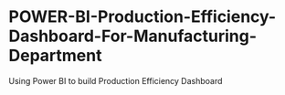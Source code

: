 # POWER-BI-Production-Efficiency-Dashboard-For-Manufacturing-Department
Using Power BI to build Production Efficiency Dashboard
